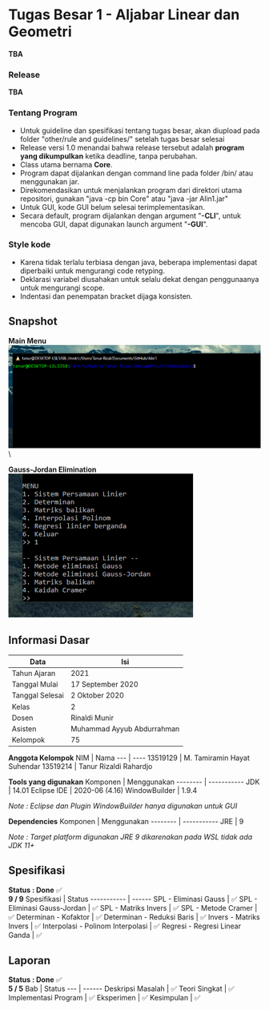 # Tugas Besar 1 - Aljabar Linear dan Geometri
**TBA**

### Release
**TBA**


### Tentang Program
- Untuk guideline dan spesifikasi tentang tugas besar, akan diupload pada folder "other/rule and guidelines/" setelah tugas besar selesai
- Release versi 1.0 menandai bahwa release tersebut adalah **program yang dikumpulkan** ketika deadline, tanpa perubahan.
- Class utama bernama **Core**.
- Program dapat dijalankan dengan command line pada folder /bin/ atau menggunakan jar.
- Direkomendasikan untuk menjalankan program dari direktori utama repositori, gunakan "java -cp bin Core" atau "java -jar Alin1.jar"
- Untuk GUI, kode GUI belum selesai terimplementasikan.
- Secara default, program dijalankan dengan argument "**-CLI**", untuk mencoba GUI, dapat digunakan launch argument "**-GUI**".

### Style kode
- Karena tidak terlalu terbiasa dengan java, beberapa implementasi dapat diperbaiki untuk mengurangi code retyping.
- Deklarasi variabel diusahakan untuk selalu dekat dengan penggunaanya untuk mengurangi scope.
- Indentasi dan penempatan bracket dijaga konsisten.

## Snapshot
**Main Menu** \
![Main Menu](/src/readme/mainmenu.gif) \

**Gauss-Jordan Elimination** \
![Gauss Jordan Elimination](/src/readme/gjelimination.gif)


## Informasi Dasar
Data            | Isi
----            | ---
Tahun Ajaran    | 2021
Tanggal Mulai   | 17 September 2020
Tanggal Selesai | 2 Oktober 2020
Kelas           | 2
Dosen           | Rinaldi Munir
Asisten         | Muhammad Ayyub Abdurrahman
Kelompok        | 75


**Anggota Kelompok**
NIM      | Nama
---      | ----
13519129 | M. Tamiramin Hayat Suhendar
13519214 | Tanur Rizaldi Rahardjo


**Tools yang digunakan**
Komponen      | Menggunakan
--------      | -----------
JDK           | 14.01
Eclipse IDE   | 2020-06 (4.16)
WindowBuilder | 1.9.4



*Note : Eclipse dan Plugin WindowBuilder hanya digunakan untuk GUI*


**Dependencies**
Komponen    | Menggunakan
--------    | -----------
JRE         | 9



*Note : Target platform digunakan JRE 9 dikarenakan pada WSL tidak ada JDK 11+*

## Spesifikasi
**Status : Done** :white_check_mark: \
**9 / 9**
Spesifikasi                       | Status
-----------                       | ------
SPL - Eliminasi Gauss             | :white_check_mark:
SPL - Eliminasi Gauss-Jordan      | :white_check_mark:
SPL - Matriks Invers              | :white_check_mark:
SPL - Metode Cramer               | :white_check_mark:
Determinan - Kofaktor             | :white_check_mark:
Determinan - Reduksi Baris        | :white_check_mark:
Invers - Matriks Invers           | :white_check_mark:
Interpolasi - Polinom Interpolasi | :white_check_mark:
Regresi - Regresi Linear Ganda    | :white_check_mark:

## Laporan
**Status : Done** :white_check_mark: \
**5 / 5**
Bab                   | Status
---                   | ------
Deskripsi Masalah     | :white_check_mark:
Teori Singkat         | :white_check_mark:
Implementasi Program  | :white_check_mark:
Eksperimen            | :white_check_mark:
Kesimpulan            | :white_check_mark:
